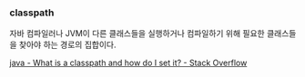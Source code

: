 ### classpath

자바 컴파일러나 JVM이 다른 클래스들을 실행하거나 컴파일하기 위해 필요한 클래스들을 찾아야 하는 경로의 집합이다.

[java - What is a classpath and how do I set it? - Stack Overflow](https://stackoverflow.com/questions/2396493/what-is-a-classpath-and-how-do-i-set-it)
